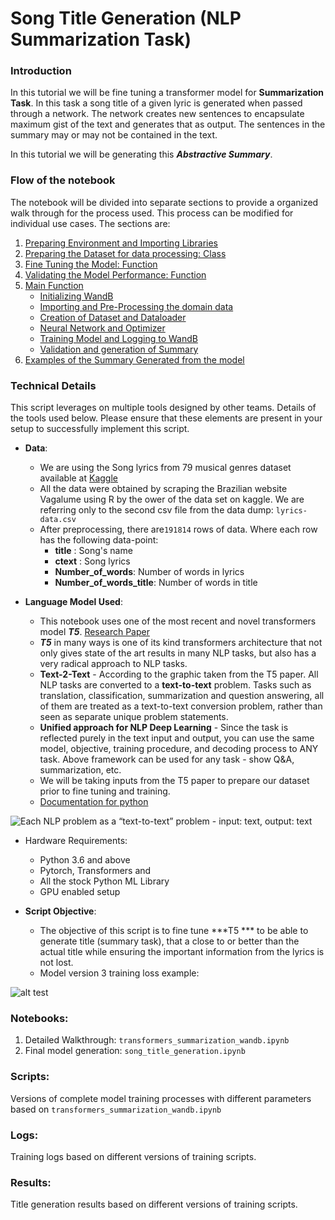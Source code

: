 # Song Title Generation (NLP Summarization Task)

### Introduction

In this tutorial we will be fine tuning a transformer model for **Summarization Task**. 
In this task a song title of a given lyric is generated when passed through a network. The network creates new sentences to encapsulate maximum gist of the text and generates that as output. The sentences in the summary may or may not be contained in the text. 

In this tutorial we will be generating this ***Abstractive Summary***. 

### Flow of the notebook

The notebook will be divided into separate sections to provide a organized walk through for the process used. This process can be modified for individual use cases. The sections are:

1. [Preparing Environment and Importing Libraries](#section01)
2. [Preparing the Dataset for data processing: Class](#section02)
3. [Fine Tuning the Model: Function](#section03)
4. [Validating the Model Performance: Function](#section04)
5. [Main Function](#section05)
    * [Initializing WandB](#section501)
    * [Importing and Pre-Processing the domain data](#section502)
    * [Creation of Dataset and Dataloader](#section503)
    * [Neural Network and Optimizer](#section504)
    * [Training Model and Logging to WandB](#section505)
    * [Validation and generation of Summary](#section506)
6. [Examples of the Summary Generated from the model](#section06)


### Technical Details

This script leverages on multiple tools designed by other teams. Details of the tools used below. Please ensure that these elements are present in your setup to successfully implement this script.

- **Data**:
	- We are using the Song lyrics from 79 musical genres dataset available at [Kaggle](https://www.kaggle.com/datasets/neisse/scrapped-lyrics-from-6-genres?select=lyrics-data.csv)
	- All the data were obtained by scraping the Brazilian website Vagalume using R by the ower of the data set on kaggle. We are referring only to the second csv file from the data dump: `lyrics-data.csv`
	- After preprocessing, there are`191814` rows of data.  Where each row has the following data-point:
		- **title** : Song's name
		- **ctext** : Song lyrics
		- **Number_of_words**: Number of words in lyrics
		- **Number_of_words_title**: Number of words in title


- **Language Model Used**: 
    - This notebook uses one of the most recent and novel transformers model ***T5***. [Research Paper](https://arxiv.org/abs/1910.10683)    
    - ***T5*** in many ways is one of its kind transformers architecture that not only gives state of the art results in many NLP tasks, but also has a very radical approach to NLP tasks.
    - **Text-2-Text** - According to the graphic taken from the T5 paper. All NLP tasks are converted to a **text-to-text** problem. Tasks such as translation, classification, summarization and question answering, all of them are treated as a text-to-text conversion problem, rather than seen as separate unique problem statements.
    - **Unified approach for NLP Deep Learning** - Since the task is reflected purely in the text input and output, you can use the same model, objective, training procedure, and decoding process to ANY task. Above framework can be used for any task - show Q&A, summarization, etc. 
   - We will be taking inputs from the T5 paper to prepare our dataset prior to fine tuning and training.    
   - [Documentation for python](https://huggingface.co/transformers/model_doc/t5.html)

![**Each NLP problem as a “text-to-text” problem** - input: text, output: text](https://miro.medium.com/max/4006/1*D0J1gNQf8vrrUpKeyD8wPA.png) 
	 


- Hardware Requirements: 
	- Python 3.6 and above
	- Pytorch, Transformers and
	- All the stock Python ML Library
	- GPU enabled setup 
   

- **Script Objective**:
    - The objective of this script is to fine tune ***T5 *** to be able to generate title (summary task), that a close to or better than the actual title while ensuring the important information from the lyrics is not lost.
    - Model version 3 training loss example:


![alt test](https://raw.githubusercontent.com/victorlifan/song_title_generation_-NLP-Summarization-Task-/main/img/V3_trainloss.png)

### Notebooks:
1. Detailed Walkthrough: `transformers_summarization_wandb.ipynb`
2. Final model generation: `song_title_generation.ipynb`

### Scripts:
Versions of complete model training processes with different parameters based on `transformers_summarization_wandb.ipynb`

### Logs:
Training logs based on different versions of training scripts.

### Results:
Title generation results based on different versions of training scripts.
